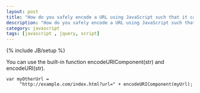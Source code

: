 ```yaml
---
layout: post
title: "How do you safely encode a URL using JavaScript such that it can be put into a GET string?"
description: "How do you safely encode a URL using JavaScript such that it can be put into a GET string?"
category: javascript
tags: [javascript , jquery, script]
---
```

{% include JB/setup %}


You can use the built-in function encodeURIComponent(str) and encodeURI(str).


    var myOtherUrl = 
         "http://example.com/index.html?url=" + encodeURIComponent(myUrl);

